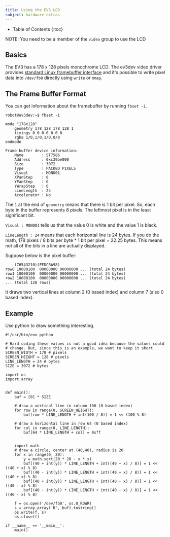 ```yaml
---
title: Using the EV3 LCD
subject: hardware-extras
---
```


* Table of Contents
{:toc}

NOTE: You need to be a member of the `video` group to use the LCD

## Basics

The EV3 has a 178 x 128 pixels monochrome LCD. The ev3dev video driver
provides [standard Linux framebuffer interface](https://www.kernel.org/doc/Documentation/fb/api.txt)
and it's possible to write pixel data into `/dev/fb0` directly using `write`
or `mmap`.

## The Frame Buffer Format

You can get information about the framebuffer by running `fbset -i`.

    robot@ev3dev:~$ fbset -i

    mode "178x128"
        geometry 178 128 178 128 1
        timings 0 0 0 0 0 0 0
        rgba 1/0,1/0,1/0,0/0
    endmode

    Frame buffer device information:
        Name        : ST7586
        Address     : 0xc39be000
        Size        : 3072
        Type        : PACKED PIXELS
        Visual      : MONO01
        XPanStep    : 0
        YPanStep    : 0
        YWrapStep   : 0
        LineLength  : 24
        Accelerator : No

The `1` at the end of `geometry` means that there is 1 bit per pixel. So, each
byte in the buffer represents 8 pixels. The leftmost pixel is in the least
significant bit.

`Visual : MONO01` tells us that the value 0 is white and the value 1 is black.

`LineLength : 24` means that each horizontal line is 24 bytes. If you do the
math, 178 pixels / 8 bits per byte * 1 bit per pixel = 22.25 bytes. This means
not all of the bits in a line are actually displayed.

Suppose below is the pixel buffer:

        (76543210)(FEDCBA98)
    row0 10000100  00000000 00000000 ... (total 24 bytes)
    row1 10000100  00000000 00000000 ... (total 24 bytes)
    row2 10000100  00000000 00000000 ... (total 24 bytes)
    ... (total 128 rows)

It draws two vertical lines at column 2 (0 based index) and column 7 (also 0 based index).

## Example

Use python to draw something interesting.

    #!/usr/bin/env python
    
    # Hard coding these values is not a good idea because the values could
    # change. But, since this is an example, we want to keep it short.
    SCREEN_WIDTH = 178 # pixels
    SCREEN_HEIGHT = 128 # pixels
    LINE_LENGTH = 24 # bytes
    SIZE = 3072 # bytes

    import os
    import array
    
    
    def main():
        buf = [0] * SIZE
    
        # draw a vertical line in column 100 (0 based index)
        for row in range(0, SCREEN_HEIGHT):
            buf[row * LINE_LENGTH + int(100 / 8)] = 1 << (100 % 8)
    
        # draw a horizontal line in row 64 (0 based index)
        for col in range(0, LINE_LENGTH):
            buf[64 * LINE_LENGTH + col] = 0xff
    
    
        import math
        # draw a circle, center at (40,40), radius is 20
        for x in range(0, 20):
            y = math.sqrt(20 * 20 - x * x)
            buf[(40 + int(y)) * LINE_LENGTH + int((40 + x) / 8)] = 1 << ((40 + x) % 8)
            buf[(40 - int(y)) * LINE_LENGTH + int((40 + x) / 8)] = 1 << ((40 + x) % 8)
            buf[(40 + int(y)) * LINE_LENGTH + int((40 - x) / 8)] = 1 << ((40 - x) % 8)
            buf[(40 - int(y)) * LINE_LENGTH + int((40 - x) / 8)] = 1 << ((40 - x) % 8)
    
        f = os.open('/dev/fb0', os.O_RDWR)
        s = array.array('B', buf).tostring()
        os.write(f, s)
        os.close(f)
    
    if __name__ == '__main__':
        main()

